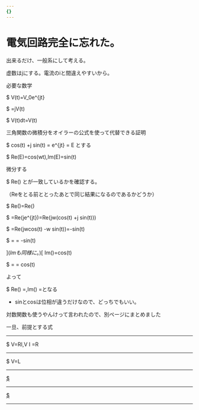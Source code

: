 ```yaml
---
{}
---
```

# 電気回路完全に忘れた。

出来るだけ、一般系にして考える。

虚数はjにする。電流のiと間違えやすいから。

必要な数学

$ V(t)=V_0e^{jt}

$ =jV(t)

$ V(t)dt=V(t)

三角関数の微積分をオイラーの公式を使って代替できる証明

$ cos(t) +j sin(t) = e^{jt} = E とする

$ Re(E)=cos(wt),Im(E)=sin(t)

微分する

$ Re() とが一致しているかを確認する。

（Reをとる前ととったあとで同じ結果になるのであるかどうか）

$ Re()=Re()

$ =Re(je^{jt})=Re(jw(cos(t) +j sin(t)))

$ =Re(jwcos(t) -w sin(t))=-sin(t)

$ = = -sin(t)

](_Imも同様に_。)[ Im()=cos(t)

$ = = cos(t)

よって

$ Re() =,Im() =となる

- sinとcosは位相が違うだけなので、どっちでもいい。

対数関数も使うやんけって言われたので、別ページにまとめました

一旦、前提とする式

---

$ V=RI,V I =R

---

$ V=L

---

[$](https://www.notion.soQ=CV)

---

[$](https://www.notion.soI=\frac%7BdQ%7D%7Bdt%7D)

---
